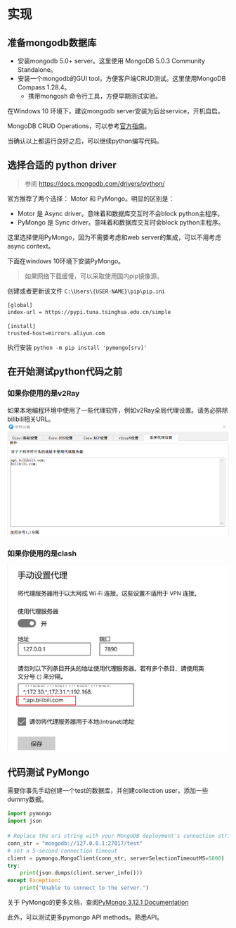 # 实现

## 准备mongodb数据库

- 安装mongodb 5.0+ server。这里使用 MongoDB 5.0.3 Community Standalone。
- 安装一个mongodb的GUI tool，方便客户端CRUD测试。这里使用MongoDB Compass 1.28.4。
    - 携带mongosh 命令行工具，方便早期测试实验。

在Windows 10 环境下，建议mongodb server安装为后台service，开机自启。

MongoDB CRUD Operations，可以参考[官方指南](https://docs.mongodb.com/upcoming/crud/)。

当确认以上都运行良好之后，可以继续python编写代码。

## 选择合适的 python driver

> 参阅 https://docs.mongodb.com/drivers/python/

官方推荐了两个选择： Motor 和 PyMongo。明显的区别是：

- Motor 是 Async driver。意味着和数据库交互时不会block python主程序。
- PyMongo 是 Sync driver。意味着和数据库交互时会block python主程序。

这里选择使用PyMongo，因为不需要考虑和web server的集成，可以不用考虑async context。

下面在windows 10环境下安装PyMongo。
> 如果网络下载缓慢，可以采取使用国内pip镜像源。

创建或者更新该文件 `C:\Users\{USER-NAME}\pip\pip.ini`

```
[global]
index-url = https://pypi.tuna.tsinghua.edu.cn/simple

[install]
trusted-host=mirrors.aliyun.com
```

执行安装 `python -m pip install 'pymongo[srv]'`

## 在开始测试python代码之前

### 如果你使用的是v2Ray
如果本地编程环境中使用了一些代理软件，例如v2Ray全局代理设置。请务必排除bilibili相关URL。
![](./assets/exclude-bilibili-on-v2ray.png)

### 如果你使用的是clash
![](./assets/set-proxy-in-widows10.png)

## 代码测试 PyMongo

需要你事先手动创建一个test的数据库，并创建collection user，添加一些dummy数据。

```python
import pymongo
import json

# Replace the uri string with your MongoDB deployment's connection string.
conn_str = "mongodb://127.0.0.1:27017/test"
# set a 5-second connection timeout
client = pymongo.MongoClient(conn_str, serverSelectionTimeoutMS=5000)
try:
    print(json.dumps(client.server_info()))
except Exception:
    print("Unable to connect to the server.")
```

关于 PyMongo的更多文档，查阅[PyMongo 3.12.1 Documentation](https://pymongo.readthedocs.io/en/stable/)

此外，可以测试更多pymongo API methods。熟悉API。